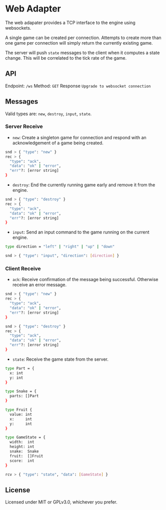 # Web Adapter
The web adapater provides a TCP interface to the engine using websockets.

A single game can be created per connection. Attempts to create more than one game per connection will simply return the currently existing game.

The server will push `state` messages to the client when it computes a state change. This will be correlated to the tick rate of the game.

## API

Endpoint: `/ws`
Method: `GET`
Response `Upgrade to websocket connection`

## Messages

Valid types are: `new`, `destroy`, `input`, `state`.

### Server Receive

- `new`: Create a singleton game for connection and respond with an acknowledgement of a game being created.
```bash
snd > { "type": "new" }
rec > {
  "type": "ack",
  "data": "ok" | "error",
  "err"?: [error string]
}
```

- `destroy`: End the currently running game early and remove it from the engine.
```bash
snd > { "type": "destroy" }
rec > {
  "type": "ack",
  "data": "ok" | "error",
  "err"?: [error string]
}
```

- `input`: Send an input command to the game running on the current engine.
```bash
type direction = "left" | "right" | "up" | "down"

snd > { "type": "input", "direction": [direction] }
```

### Client Receive

- `ack`: Receive confirmation of the message being successful. Otherwise receive an error message.
```bash
snd > { "type": "new" }
rec > {
  "type": "ack",
  "data": "ok" | "error",
  "err"?: [error string]
}

snd > { "type": "destroy" }
rec > {
  "type": "ack",
  "data": "ok" | "error",
  "err"?: [error string]
}
```

- `state`: Receive the game state from the server.
```bash
type Part = {
  x: int
  y: int
}

type Snake = {
  parts: []Part
}

type Fruit {
  value: int
  x:     int
  y:     int
}

type GameState = {
  width:  int
  height: int
  snake:  Snake
  fruit:  []Fruit
  score:  int
}

rcv > { "type": "state", "data": [GameState] }
```

## License
Licensed under MIT or GPLv3.0, whichever you prefer.
